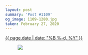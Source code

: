 ```yaml
---
layout: post
summary: 'Post #1109'
og_image: 1109-1280.jpg
taken: February 27, 2020
---
```


<div class="post">
 <time>
  <a href="/1109">
   {{ page.date | date: "%B %-d, %Y" }}
  </a>
 </time>
 <a href="/1109">
  <figure data-taken="2/27/2020">
   <img sizes="(min-width: 700px) 50vw, calc(100vw - 2rem)" src="{{ site.assets_url }}/1109-640.jpg" srcset="{{ site.assets_url }}/1109-320.jpg 320w, {{ site.assets_url }}/1109-640.jpg 640w, {{ site.assets_url }}/1109-960.jpg 960w, {{ site.assets_url }}/1109-1280.jpg 1280w"/>
  </figure>
 </a>
</div>
